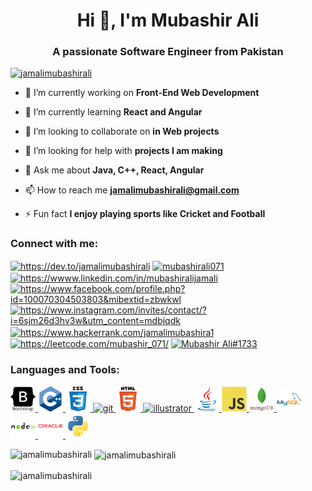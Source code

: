 <h1 align="center">Hi 👋, I'm Mubashir Ali</h1>
<h3 align="center">A passionate Software Engineer from Pakistan</h3>

<p align="left"> <a href="https://github.com/ryo-ma/github-profile-trophy"><img src="https://github-profile-trophy.vercel.app/?username=jamalimubashirali" alt="jamalimubashirali" /></a> </p>

- 🔭 I’m currently working on **Front-End Web Development**

- 🌱 I’m currently learning **React and Angular**

- 👯 I’m looking to collaborate on **in Web projects**

- 🤝 I’m looking for help with **projects I am making**

- 💬 Ask me about **Java, C++, React, Angular**

- 📫 How to reach me **jamalimubashirali@gmail.com**

- ⚡ Fun fact **I enjoy playing sports like Cricket and Football**

<h3 align="left">Connect with me:</h3>
<p align="left">
<a href="https://dev.to/https://dev.to/jamalimubashirali" target="blank"><img align="center" src="https://raw.githubusercontent.com/rahuldkjain/github-profile-readme-generator/master/src/images/icons/Social/devto.svg" alt="https://dev.to/jamalimubashirali" height="30" width="40" /></a>
<a href="https://twitter.com/mubashirali071" target="blank"><img align="center" src="https://raw.githubusercontent.com/rahuldkjain/github-profile-readme-generator/master/src/images/icons/Social/twitter.svg" alt="mubashirali071" height="30" width="40" /></a>
<a href="https://linkedin.com/in/mubashiralijamali" target="blank"><img align="center" src="https://raw.githubusercontent.com/rahuldkjain/github-profile-readme-generator/master/src/images/icons/Social/linked-in-alt.svg" alt="https://wwww.linkedin.com/in/mubashiralijamali" height="30" width="40" /></a>
<a href="https://fb.com/https://www.facebook.com/profile.php?id=100070304503803&mibextid=zbwkwl" target="blank"><img align="center" src="https://raw.githubusercontent.com/rahuldkjain/github-profile-readme-generator/master/src/images/icons/Social/facebook.svg" alt="https://www.facebook.com/profile.php?id=100070304503803&mibextid=zbwkwl" height="30" width="40" /></a>
<a href="https://instagram.com/https://www.instagram.com/invites/contact/?i=6sjm26d3hv3w&utm_content=mdbjqdk" target="blank"><img align="center" src="https://raw.githubusercontent.com/rahuldkjain/github-profile-readme-generator/master/src/images/icons/Social/instagram.svg" alt="https://www.instagram.com/invites/contact/?i=6sjm26d3hv3w&utm_content=mdbjqdk" height="30" width="40" /></a>
<a href="https://www.hackerrank.com/https://www.hackerrank.com/jamalimubashira1" target="blank"><img align="center" src="https://raw.githubusercontent.com/rahuldkjain/github-profile-readme-generator/master/src/images/icons/Social/hackerrank.svg" alt="https://www.hackerrank.com/jamalimubashira1" height="30" width="40" /></a>
<a href="https://www.leetcode.com/https://leetcode.com/mubashir_071/" target="blank"><img align="center" src="https://raw.githubusercontent.com/rahuldkjain/github-profile-readme-generator/master/src/images/icons/Social/leet-code.svg" alt="https://leetcode.com/mubashir_071/" height="30" width="40" /></a>
<a href="https://discord.gg/Mubashir Ali#1733" target="blank"><img align="center" src="https://raw.githubusercontent.com/rahuldkjain/github-profile-readme-generator/master/src/images/icons/Social/discord.svg" alt="Mubashir Ali#1733" height="30" width="40" /></a>
</p>

<h3 align="left">Languages and Tools:</h3>
<p align="left"> <a href="https://getbootstrap.com" target="_blank" rel="noreferrer"> <img src="https://raw.githubusercontent.com/devicons/devicon/master/icons/bootstrap/bootstrap-plain-wordmark.svg" alt="bootstrap" width="40" height="40"/> </a> <a href="https://www.w3schools.com/cpp/" target="_blank" rel="noreferrer"> <img src="https://raw.githubusercontent.com/devicons/devicon/master/icons/cplusplus/cplusplus-original.svg" alt="cplusplus" width="40" height="40"/> </a> <a href="https://www.w3schools.com/css/" target="_blank" rel="noreferrer"> <img src="https://raw.githubusercontent.com/devicons/devicon/master/icons/css3/css3-original-wordmark.svg" alt="css3" width="40" height="40"/> </a> <a href="https://git-scm.com/" target="_blank" rel="noreferrer"> <img src="https://www.vectorlogo.zone/logos/git-scm/git-scm-icon.svg" alt="git" width="40" height="40"/> </a> <a href="https://www.w3.org/html/" target="_blank" rel="noreferrer"> <img src="https://raw.githubusercontent.com/devicons/devicon/master/icons/html5/html5-original-wordmark.svg" alt="html5" width="40" height="40"/> </a> <a href="https://www.adobe.com/in/products/illustrator.html" target="_blank" rel="noreferrer"> <img src="https://www.vectorlogo.zone/logos/adobe_illustrator/adobe_illustrator-icon.svg" alt="illustrator" width="40" height="40"/> </a> <a href="https://www.java.com" target="_blank" rel="noreferrer"> <img src="https://raw.githubusercontent.com/devicons/devicon/master/icons/java/java-original.svg" alt="java" width="40" height="40"/> </a> <a href="https://developer.mozilla.org/en-US/docs/Web/JavaScript" target="_blank" rel="noreferrer"> <img src="https://raw.githubusercontent.com/devicons/devicon/master/icons/javascript/javascript-original.svg" alt="javascript" width="40" height="40"/> </a> <a href="https://www.mongodb.com/" target="_blank" rel="noreferrer"> <img src="https://raw.githubusercontent.com/devicons/devicon/master/icons/mongodb/mongodb-original-wordmark.svg" alt="mongodb" width="40" height="40"/> </a> <a href="https://www.mysql.com/" target="_blank" rel="noreferrer"> <img src="https://raw.githubusercontent.com/devicons/devicon/master/icons/mysql/mysql-original-wordmark.svg" alt="mysql" width="40" height="40"/> </a> <a href="https://nodejs.org" target="_blank" rel="noreferrer"> <img src="https://raw.githubusercontent.com/devicons/devicon/master/icons/nodejs/nodejs-original-wordmark.svg" alt="nodejs" width="40" height="40"/> </a> <a href="https://www.oracle.com/" target="_blank" rel="noreferrer"> <img src="https://raw.githubusercontent.com/devicons/devicon/master/icons/oracle/oracle-original.svg" alt="oracle" width="40" height="40"/> </a> <a href="https://www.python.org" target="_blank" rel="noreferrer"> <img src="https://raw.githubusercontent.com/devicons/devicon/master/icons/python/python-original.svg" alt="python" width="40" height="40"/> </a> </p>

<p><img align="left" src="https://github-readme-stats.vercel.app/api/top-langs?username=jamalimubashirali&show_icons=true&locale=en&layout=compact" alt="jamalimubashirali" /></p>

<p>&nbsp;<img align="center" src="https://github-readme-stats.vercel.app/api?username=jamalimubashirali&show_icons=true&locale=en" alt="jamalimubashirali" /></p>

<p><img align="center" src="https://github-readme-streak-stats.herokuapp.com/?user=jamalimubashirali&" alt="jamalimubashirali" /></p>
